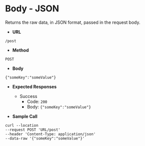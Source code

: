 # Body - JSON

Returns the raw data, in JSON format, passed in the request body.

- **URL**

`/post`

- **Method**

`POST`

- **Body**

`{"someKey":"someValue"}`

- **Expected Responses**

  - Success
    - Code: `200`
    - Body: `{"someKey":"someValue"}`

- **Sample Call**

```
curl --location
--request POST 'URL/post'
--header 'Content-Type: application/json'
--data-raw '{"someKey":"someValue"}'
```
